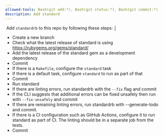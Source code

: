 ```yaml
---
allowed-tools: Bash(git add:*), Bash(git status:*), Bash(git commit:*), WebFetch(domain:rubygems.org)
description: Add standard
---
```

 Add `standardrb` to this repo by following these steps:                                       │

- Create a new branch
- Check what the latest release of standard is using https://rubygems.org/gems/standard/
- Add the latest release of the standard gem as a development dependency
- Commit
- If there is a `Rakefile`, configure the `standard` task
- If there is a default task, configure `standard` to run as part of that
- Commit
- Run standard
- If there are linting errors, run standardrb with the `--fix` flag and commit
- If the CLI suggests that additional errors can be fixed unsafely then run with `--fix-unsafely` and commit
- If there are remaining linting errors, run standardrb with --generate-todo and commit.
- If there is a CI configuration such as GitHub Actions, configure it to run standard as part of CI. The linting should be in a separate job from the tests.
- Commit
